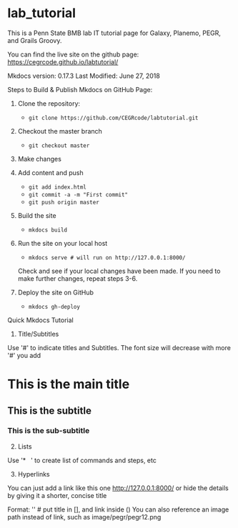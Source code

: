 # lab_tutorial


This is a Penn State BMB lab IT tutorial page for Galaxy, Planemo, PEGR, and Grails Groovy.

You can find the live site on the github page: https://cegrcode.github.io/labtutorial/

Mkdocs version: 0.17.3
Last Modified: June 27, 2018

Steps to Build & Publish Mkdocs on GitHub Page:

1. Clone the repository:
    * `git clone https://github.com/CEGRcode/labtutorial.git`

2. Checkout the master branch
    * `git checkout master`

3. Make changes

4. Add content and push
    * `git add index.html`
    * `git commit -a -m "First commit"`
    * `git push origin master`

5. Build the site
    * `mkdocs build`

6. Run the site on your local host
    * `mkdocs serve # will run on http://127.0.0.1:8000/`

    Check and see if your local changes have been made.
    If you need to make further changes, repeat steps 3-6.

7. Deploy the site on GitHub
    * `mkdocs gh-deploy`


Quick Mkdocs Tutorial

1. Title/Subtitles

Use '#' to indicate titles and Subtitles. The font size will decrease with more '#' you add

# This is the main title
## This is the subtitle
### This is the sub-subtitle

2. Lists

Use '* ` `' to create list of commands and steps, etc

3. Hyperlinks

You can just add a link like this one http://127.0.0.1:8000/ or hide the details by giving it a shorter, concise title

  Format: '[]()' # put title in [], and link inside ()
  You can also reference an image path instead of link, such as image/pegr/pegr12.png
